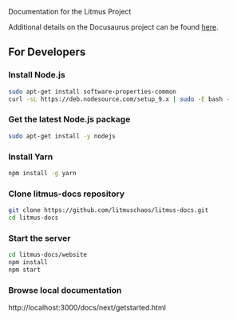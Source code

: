 Documentation for the Litmus Project

Additional details on the Docusaurus project can be found [here](https://docusaurus.io/docs/en/installation.html).
## For Developers

### Install Node.js

```bash
sudo apt-get install software-properties-common
curl -sL https://deb.nodesource.com/setup_9.x | sudo -E bash -
```

### Get the latest Node.js package

```bash
sudo apt-get install -y nodejs
```

### Install Yarn

```bash
npm install -g yarn
```

### Clone litmus-docs repository

```bash
git clone https://github.com/litmuschaos/litmus-docs.git 
cd litmus-docs
```

### Start the server

```bash
cd litmus-docs/website
npm install
npm start
```
### Browse local documentation

http://localhost:3000/docs/next/getstarted.html

